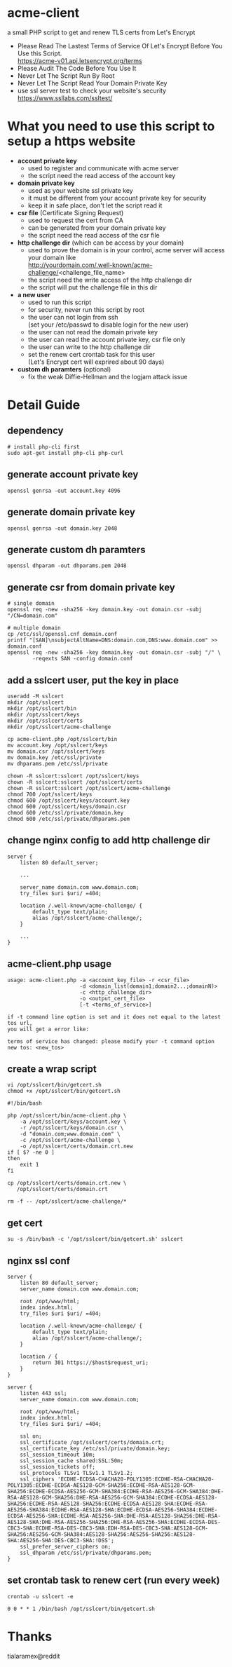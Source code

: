 # acme-client
a small PHP script to get and renew TLS certs from Let's Encrypt

* Please Read The Lastest Terms of Service Of Let's Encrypt Before You Use this Script.  
  https://acme-v01.api.letsencrypt.org/terms
* Please Audit The Code Before You Use It
* Never Let The Script Run By Root
* Never Let The Script Read Your Domain Private Key
* use ssl server test to check your website's security  
  https://www.ssllabs.com/ssltest/

# What you need to use this script to setup a https website
* **account private key**
  * used to register and communicate with acme server
  * the script need the read access of the account key
* **domain private key**
  * used as your website ssl private key
  * it must be different from your account private key for security
  * keep it in safe place, don't let the script read it
* **csr file** (Certificate Signing Request)
  * used to request the cert from CA
  * can be generated from your domain private key
  * the script need the read access of the csr file
* **http challenge dir** (which can be access by your domain)
  * used to prove the domain is in your control, acme server will
    access your domain like  
    http://yourdomain.com/.well-known/acme-challenge/<challenge_file_name>
  * the script need the write access of the http challenge dir
  * the script will put the challenge file in this dir
* **a new user**
  * used to run this script
  * for security, never run this script by root
  * the user can not login from ssh  
    (set your /etc/passwd to disable login for the new user)
  * the user can not read the domain private key
  * the user can read the account private key, csr file only
  * the user can write to the http challenge dir 
  * set the renew cert crontab task for this user  
    (Let's Encrypt cert will exprired about 90 days)
* **custom dh paramters** (optional)
  * fix the weak Diffie-Hellman and the logjam attack issue

# Detail Guide
## dependency
```
# install php-cli first
sudo apt-get install php-cli php-curl
```

## generate account private key
```
openssl genrsa -out account.key 4096
```

## generate domain private key
```
openssl genrsa -out domain.key 2048
```

## generate custom dh paramters
``
openssl dhparam -out dhparams.pem 2048
``

## generate csr from domain private key
```
# single domain
openssl req -new -sha256 -key domain.key -out domain.csr -subj "/CN=domain.com"

# multiple domain
cp /etc/ssl/openssl.cnf domain.conf
printf "[SAN]\nsubjectAltName=DNS:domain.com,DNS:www.domain.com" >> domain.conf
openssl req -new -sha256 -key domain.key -out domain.csr -subj "/" \
        -reqexts SAN -config domain.conf
```

## add a sslcert user, put the key in place
```
useradd -M sslcert
mkdir /opt/sslcert
mkdir /opt/sslcert/bin
mkdir /opt/sslcert/keys
mkdir /opt/sslcert/certs
mkdir /opt/sslcert/acme-challenge

cp acme-client.php /opt/sslcert/bin
mv account.key /opt/sslcert/keys
mv domain.csr /opt/sslcert/keys
mv domain.key /etc/ssl/private
mv dhparams.pem /etc/ssl/private

chown -R sslcert:sslcert /opt/sslcert/keys
chown -R sslcert:sslcert /opt/sslcert/certs
chown -R sslcert:sslcert /opt/sslcert/acme-challenge
chmod 700 /opt/sslcert/keys
chmod 600 /opt/sslcert/keys/account.key
chmod 600 /opt/sslcert/keys/domain.csr
chmod 600 /etc/ssl/private/domain.key
chmod 600 /etc/ssl/private/dhparams.pem
```

## change nginx config to add http challenge dir
```
server {
    listen 80 default_server;

    ...

    server_name domain.com www.domain.com;
    try_files $uri $uri/ =404;

    location /.well-known/acme-challenge/ {
        default_type text/plain;
        alias /opt/sslcert/acme-challenge/;
    }

    ...
}
```

## acme-client.php usage
```
usage: acme-client.php -a <account_key_file> -r <csr_file> 
                       -d <domain_list(domain1;domain2...;domainN)>
                       -c <http_challenge_dir>
                       -o <output_cert_file>
                       [-t <terms_of_service>]

if -t command line option is set and it does not equal to the latest tos url,
you will get a error like:

terms of service has changed: please modify your -t command option
new tos: <new_tos>
```

## create a wrap script
```
vi /opt/sslcert/bin/getcert.sh
chmod +x /opt/sslcert/bin/getcert.sh

#!/bin/bash

php /opt/sslcert/bin/acme-client.php \
    -a /opt/sslcert/keys/account.key \
    -r /opt/sslcert/keys/domain.csr \
    -d "domain.com;www.domain.com" \
    -c /opt/sslcert/acme-challenge \
    -o /opt/sslcert/certs/domain.crt.new
if [ $? -ne 0 ]
then
    exit 1
fi

cp /opt/sslcert/certs/domain.crt.new \
   /opt/sslcert/certs/domain.crt

rm -f -- /opt/sslcert/acme-challenge/*

```

## get cert
```
su -s /bin/bash -c '/opt/sslcert/bin/getcert.sh' sslcert
```

## nginx ssl conf
```
server {
    listen 80 default_server;
    server_name domain.com www.domain.com;

    root /opt/www/html;
    index index.html;
    try_files $uri $uri/ =404;

    location /.well-known/acme-challenge/ {
        default_type text/plain;
        alias /opt/sslcert/acme-challenge/;
    }

    location / {
        return 301 https://$host$request_uri;
    }
}

server {
    listen 443 ssl;
    server_name domain.com www.domain.com;

    root /opt/www/html;
    index index.html;
    try_files $uri $uri/ =404;

    ssl on;
    ssl_certificate /opt/sslcert/certs/domain.crt;
    ssl_certificate_key /etc/ssl/private/domain.key;
    ssl_session_timeout 10m;
    ssl_session_cache shared:SSL:50m;
    ssl_session_tickets off;
    ssl_protocols TLSv1 TLSv1.1 TLSv1.2;
    ssl_ciphers 'ECDHE-ECDSA-CHACHA20-POLY1305:ECDHE-RSA-CHACHA20-POLY1305:ECDHE-ECDSA-AES128-GCM-SHA256:ECDHE-RSA-AES128-GCM-SHA256:ECDHE-ECDSA-AES256-GCM-SHA384:ECDHE-RSA-AES256-GCM-SHA384:DHE-RSA-AES128-GCM-SHA256:DHE-RSA-AES256-GCM-SHA384:ECDHE-ECDSA-AES128-SHA256:ECDHE-RSA-AES128-SHA256:ECDHE-ECDSA-AES128-SHA:ECDHE-RSA-AES256-SHA384:ECDHE-RSA-AES128-SHA:ECDHE-ECDSA-AES256-SHA384:ECDHE-ECDSA-AES256-SHA:ECDHE-RSA-AES256-SHA:DHE-RSA-AES128-SHA256:DHE-RSA-AES128-SHA:DHE-RSA-AES256-SHA256:DHE-RSA-AES256-SHA:ECDHE-ECDSA-DES-CBC3-SHA:ECDHE-RSA-DES-CBC3-SHA:EDH-RSA-DES-CBC3-SHA:AES128-GCM-SHA256:AES256-GCM-SHA384:AES128-SHA256:AES256-SHA256:AES128-SHA:AES256-SHA:DES-CBC3-SHA:!DSS';
    ssl_prefer_server_ciphers on;
    ssl_dhparam /etc/ssl/private/dhparams.pem;
}
```

## set crontab task to renew cert (run every week)
```
crontab -u sslcert -e

0 0 * * 1 /bin/bash /opt/sslcert/bin/getcert.sh
```

# Thanks
tialaramex@reddit
